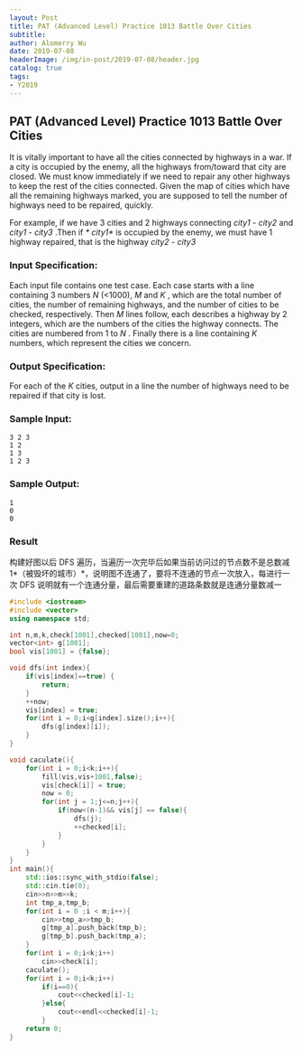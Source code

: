 ```yaml
---
layout: Post
title: PAT (Advanced Level) Practice 1013 Battle Over Cities
subtitle: 
author: Alomerry Wu
date: 2019-07-08
headerImage: /img/in-post/2019-07-08/header.jpg
catalog: true
tags:
- Y2019
---
```


<!-- Description. -->

<!-- more -->

## PAT (Advanced Level) Practice 1013 Battle Over Cities

It is vitally important to have all the cities connected by highways in a war. If a city is occupied by the enemy, all
the highways from/toward that city are closed. We must know immediately if we need to repair any other highways to keep
the rest of the cities connected. Given the map of cities which have all the remaining highways marked, you are supposed
to tell the number of highways need to be repaired, quickly.

For example, if we have 3 cities and 2 highways connecting  _*city1*_ - _*city2*_ and _*city1*_ - _*city3*_ .Then if  _*
city1*_  is occupied by the enemy, we must have 1 highway repaired, that is the highway _*city2*_ - _*city3*_

### Input Specification:

Each input file contains one test case. Each case starts with a line containing 3 numbers _*N*_ (<1000), _*M*_ and _*K*_
, which are the total number of cities, the number of remaining highways, and the number of cities to be checked,
respectively. Then _*M*_ lines follow, each describes a highway by 2 integers, which are the numbers of the cities the
highway connects. The cities are numbered from 1 to  _*N*_ . Finally there is a line containing  _*K*_  numbers, which
represent the cities we concern.

### Output Specification:

For each of the _*K*_ cities, output in a line the number of highways need to be repaired if that city is lost.

### Sample Input:

```text
3 2 3
1 2
1 3
1 2 3
```

### Sample Output:

```text
1
0
0
```

### Result

构建好图以后 DFS 遍历，当遍历一次完毕后如果当前访问过的节点数不是总数减 1*（被毁坏的城市）*，说明图不连通了，要将不连通的节点一次放入，每进行一次 DFS 说明就有一个连通分量，最后需要重建的道路条数就是连通分量数减一

```cpp
#include <iostream>
#include <vector>
using namespace std;

int n,m,k,check[1001],checked[1001],now=0;
vector<int> g[1001];
bool vis[1001] = {false};

void dfs(int index){
	if(vis[index]==true) {
		return;
	}
	++now;
	vis[index] = true;
	for(int i = 0;i<g[index].size();i++){
		dfs(g[index][i]);
	}
}

void caculate(){
	for(int i = 0;i<k;i++){
		fill(vis,vis+1001,false);
		vis[check[i]] = true;
		now = 0;	
		for(int j = 1;j<=n;j++){
			if(now<(n-1)&& vis[j] == false){
				dfs(j);
				++checked[i];
			}
		}
	}
}
int main(){
	std::ios::sync_with_stdio(false);
	std::cin.tie(0);
	cin>>n>>m>>k;
	int tmp_a,tmp_b;
	for(int i = 0 ;i < m;i++){
		cin>>tmp_a>>tmp_b;
		g[tmp_a].push_back(tmp_b);
		g[tmp_b].push_back(tmp_a);
	}
	for(int i = 0;i<k;i++)
		cin>>check[i];
	caculate();
	for(int i = 0;i<k;i++)
		if(i==0){
			cout<<checked[i]-1;
		}else{
			cout<<endl<<checked[i]-1;
		}
	return 0;
}
```

